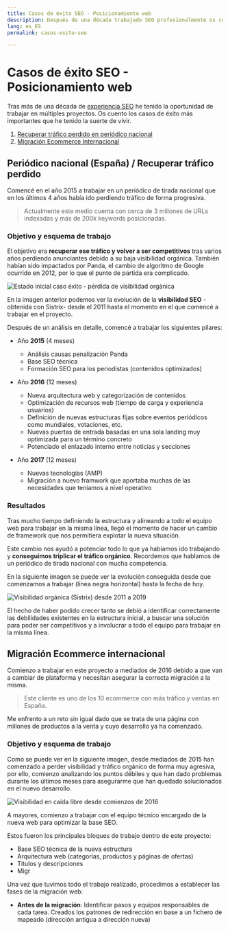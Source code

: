 ```yaml
---
title: Casos de éxito SEO - Posicionamiento web
description: Después de una década trabajado SEO profesionalmente os cuento mis aprendizajes
lang: es_ES
permalink: casos-exito-seo

---
```


# Casos de éxito SEO - Posicionamiento web

Tras más de una década de [experiencia SEO](experiencia-seo) he tenido la oportunidad de trabajar en múltiples proyectos. Os cuento los casos de éxito más importantes que he tenido la suerte de vivir.

 1. [Recuperar tráfico perdido en periódico nacional](#periodico)
 2. [Migración Ecommerce Internacional](#ecommerce)

## <a name="periodico"></a> Periódico nacional (España) / Recuperar tráfico perdido

Comencé en el año 2015 a trabajar en un periódico de tirada nacional que en los últimos 4 años había ido perdiendo tráfico de forma progresiva.

> Actualmente este medio cuenta con cerca de 3 millones de URLs indexadas y más de 200k keywords posicionadas.

### Objetivo y esquema de trabajo

El objetivo era **recuperar ese tráfico y volver a ser competitivos** tras varios años perdiendo anunciantes debido a su baja visibilidad orgánica. También habían sido impactados por Panda, el cambio de algoritmo de Google ocurrido en 2012, por lo que el punto de partida era complicado.

![Estado inicial caso éxito - pérdida de visibilidad orgánica](https://i.imgur.com/esO1WW0.png)

En la imagen anterior podemos ver la evolución de la **visibilidad SEO** -obtenida con Sistrix- desde el 2011 hasta el momento en el que comencé a trabajar en el proyecto.

Después de un análisis en detalle, comencé a trabajar los siguientes pilares:

- Año **2015** (4 meses)
  - Análisis causas penalización Panda
  - Base SEO técnica
  - Formación SEO para los periodistas (contenidos optimizados)
  
- Año **2016** (12  meses)
     -  Nueva arquitectura web y categorización de contenidos
     -  Optimización de recursos web (tiempo de carga y experiencia usuarios)
     - Definición de nuevas estructuras fijas sobre eventos periódicos como mundiales, votaciones, etc. 
     - Nuevas puertas de entrada basadas en una sola landing muy optimizada para un término concreto
     - Potenciado el enlazado interno entre noticias y secciones
 - Año **2017** (12 meses)
   - Nuevas tecnologías (AMP)
   - Migración a nuevo framwork que aportaba muchas de las necesidades que teníamos a nivel operativo

### Resultados

Tras mucho tiempo definiendo la estructura y alineando a todo el equipo web para trabajar en la misma línea, llegó el momento de hacer un cambio de framework que nos permitiera explotar la nueva situación.

Este cambio nos ayudó a potenciar todo lo que ya habíamos ido trabajando y **conseguimos triplicar el tráfico orgánico**. Recordemos que hablamos de un periódico de tirada nacional con mucha competencia. 

En la siguiente imagen se puede ver la evolución conseguida desde que comenzamos a trabajar (línea negra horizontal) hasta la fecha de hoy.

![Visibilidad orgánica (Sistrix) desde 2011 a 2019](https://i.imgur.com/n08VP9W.png)

El hecho de haber podido crecer tanto se debió a identificar correctamente las debilidades existentes en la estructura inicial, a buscar una solución para poder ser competitivos y a involucrar a todo el equipo para trabajar en la misma línea.

## <a name="ecommerce"></a> Migración Ecommerce internacional

Comienzo a trabajar en este proyecto a mediados de 2016 debido a que van a cambiar de plataforma y necesitan asegurar la correcta migración a la misma. 

> Este cliente es uno de los 10 ecommerce con más tráfico y ventas en España.

Me enfrento a un reto sin igual dado que se trata de una página con millones de productos a la venta y cuyo desarrollo ya ha comenzado.

### Objetivo y esquema de trabajo

Como se puede ver en la siguiente imagen, desde mediados de 2015 han comenzado a perder visibilidad y tráfico orgánico de forma muy agresiva, por ello, comienzo analizando los puntos débiles y que han dado problemas durante los últimos meses para asegurarme que han quedado solucionados en el nuevo desarrollo. 

![Visibilidad en caída libre desde comienzos de 2016](https://i.imgur.com/6HUkSGh.png)

A mayores, comienzo a trabajar con el equipo técnico encargado de la nueva web para optimizar la base SEO.

Estos fueron los principales bloques de trabajo dentro de este proyecto:

- Base SEO técnica de la nueva estructura
- Arquitectura web (categorías, productos y páginas de ofertas)
- Títulos y descripciones
- Migr

Una vez que tuvimos todo el trabajo realizado, procedimos a establecer las fases de la migración web:

- **Antes de la migración**:  Identificar pasos y equipos responsables de cada tarea. Creados los patrones de redirección en base a un fichero de mapeado (dirección antigua a dirección nueva)
<!--stackedit_data:
eyJoaXN0b3J5IjpbMzM2NDUxODgxLC04MDA2NzY1NjAsMTE3ND
U3NDUyMywxODcwOTk5MDU4LDEzNTE1Njk3MjMsLTg2ODI1NDI5
MSwtMTU4NjAzMDAzOCwxNzI1ODg4MzU5LDM4NTEzODAyNCwxMD
I4NDc1NTAwXX0=
-->